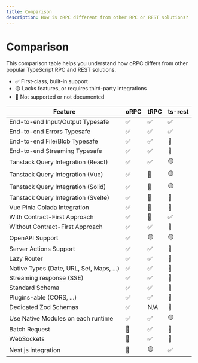 ```yaml
---
title: Comparison
description: How is oRPC different from other RPC or REST solutions?
---
```


# Comparison

This comparison table helps you understand how oRPC differs from other popular TypeScript RPC and REST solutions.

- ✅ First-class, built-in support
- 🟡 Lacks features, or requires third-party integrations
- 🛑 Not supported or not documented

| Feature                                  | oRPC | tRPC | ts-rest |
| ---------------------------------------- | ---- | ---- | ------- |
| End-to-end Input/Output Typesafe         | ✅   | ✅   | ✅      |
| End-to-end Errors Typesafe               | ✅   | ✅   | ✅      |
| End-to-end File/Blob Typesafe            | ✅   | ✅   | 🛑      |
| End-to-end Streaming Typesafe            | ✅   | ✅   | 🛑      |
| Tanstack Query Integration (React)       | ✅   | ✅   | 🟡      |
| Tanstack Query Integration (Vue)         | ✅   | 🛑   | 🟡      |
| Tanstack Query Integration (Solid)       | ✅   | 🛑   | 🟡      |
| Tanstack Query Integration (Svelte)      | ✅   | 🛑   | 🛑      |
| Vue Pinia Colada Integration             | ✅   | 🛑   | 🛑      |
| With Contract-First Approach             | ✅   | 🛑   | ✅      |
| Without Contract-First Approach          | ✅   | ✅   | 🛑      |
| OpenAPI Support                          | ✅   | 🟡   | 🟡      |
| Server Actions Support                   | ✅   | ✅   | 🛑      |
| Lazy Router                              | ✅   | ✅   | 🛑      |
| Native Types (Date, URL, Set, Maps, ...) | ✅   | ✅   | 🛑      |
| Streaming response (SSE)                 | ✅   | ✅   | 🛑      |
| Standard Schema                          | ✅   | ✅   | 🛑      |
| Plugins-able (CORS, ...)                 | ✅   | ✅   | 🛑      |
| Dedicated Zod Schemas                    | ✅   | N/A  | 🛑      |
| Use Native Modules on each runtime       | ✅   | ✅   | 🟡      |
| Batch Request                            | 🛑   | ✅   | 🛑      |
| WebSockets                               | 🛑   | ✅   | 🛑      |
| Nest.js integration                      | 🛑   | 🟡   | ✅      |
